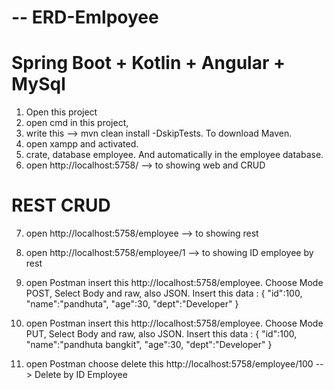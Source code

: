 # -- ERD-Emlpoyee

# Spring Boot + Kotlin + Angular + MySql 

1. Open this project
2. open cmd in this project, 
3. write this --> mvn clean install -DskipTests. To download Maven.
5. open xampp and activated.
4. crate, database employee. And automatically in the employee database.
5. open http://localhost:5758/ --> to showing web and CRUD 

# REST CRUD
7. open http://localhost:5758/employee --> to showing rest
8. open http://localhost:5758/employee/1 --> to showing ID employee by rest
9. open Postman insert this http://localhost:5758/employee. Choose Mode POST, Select Body and raw, also JSON. Insert this data : 
   {   "id":100,
      "name":"pandhuta",
      "age":30,
      "dept":"Developer"
   }
   
 9.  open Postman insert this http://localhost:5758/employee. Choose Mode PUT, Select Body and raw, also JSON. Insert this data :
   {   "id":100,
      "name":"pandhuta bangkit",
      "age":30,
      "dept":"Developer"
   }
   
 10. open Postman choose delete this http://localhost:5758/employee/100 --> Delete by ID Employee


